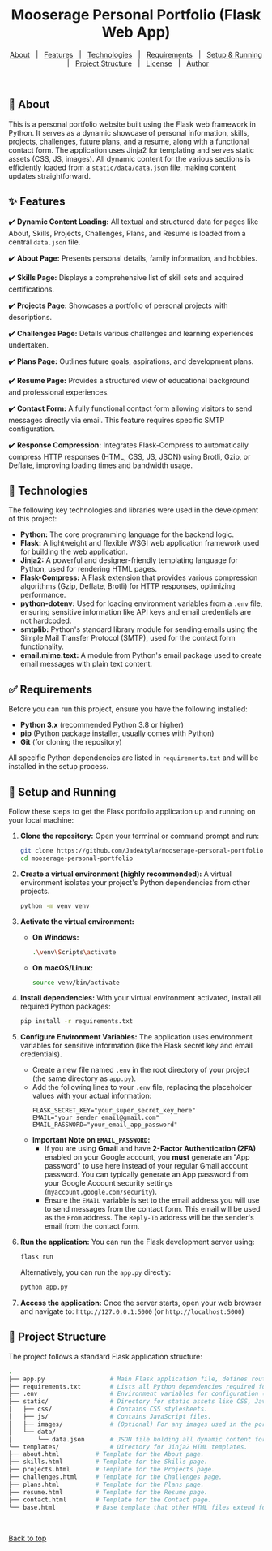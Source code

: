 <h1 align="center">Mooserage Personal Portfolio (Flask Web App)</h1>

<p align="center">
  <a href="#dart-about">About</a> &#xa0; | &#xa0; 
  <a href="#sparkles-features">Features</a> &#xa0; | &#xa0;
  <a href="#rocket-technologies">Technologies</a> &#xa0; | &#xa0;
  <a href="#white_check_mark-requirements">Requirements</a> &#xa0; | &#xa0;
  <a href="#checkered_flag-setup-and-running">Setup & Running</a> &#xa0; | &#xa0;
  <a href="#file_folder-project-structure">Project Structure</a> &#xa0; | &#xa0;
  <a href="#memo-license">License</a> &#xa0; | &#xa0;
  <a href="https://github.com/{{YOUR_GITHUB_USERNAME}}" target="_blank">Author</a>
</p>

<br>

## :dart: About ##

This is a personal portfolio website built using the Flask web framework in Python. It serves as a dynamic showcase of personal information, skills, projects, challenges, future plans, and a resume, along with a functional contact form. The application uses Jinja2 for templating and serves static assets (CSS, JS, images). All dynamic content for the various sections is efficiently loaded from a `static/data/data.json` file, making content updates straightforward.

## :sparkles: Features ##

:heavy_check_mark: **Dynamic Content Loading:** All textual and structured data for pages like About, Skills, Projects, Challenges, Plans, and Resume is loaded from a central `data.json` file.

:heavy_check_mark: **About Page:** Presents personal details, family information, and hobbies.

:heavy_check_mark: **Skills Page:** Displays a comprehensive list of skill sets and acquired certifications.

:heavy_check_mark: **Projects Page:** Showcases a portfolio of personal projects with descriptions.

:heavy_check_mark: **Challenges Page:** Details various challenges and learning experiences undertaken.

:heavy_check_mark: **Plans Page:** Outlines future goals, aspirations, and development plans.

:heavy_check_mark: **Resume Page:** Provides a structured view of educational background and professional experiences.

:heavy_check_mark: **Contact Form:** A fully functional contact form allowing visitors to send messages directly via email. This feature requires specific SMTP configuration.

:heavy_check_mark: **Response Compression:** Integrates Flask-Compress to automatically compress HTTP responses (HTML, CSS, JS, JSON) using Brotli, Gzip, or Deflate, improving loading times and bandwidth usage.

## :rocket: Technologies ##

The following key technologies and libraries were used in the development of this project:

-   **Python:** The core programming language for the backend logic.
-   **Flask:** A lightweight and flexible WSGI web application framework used for building the web application.
-   **Jinja2:** A powerful and designer-friendly templating language for Python, used for rendering HTML pages.
-   **Flask-Compress:** A Flask extension that provides various compression algorithms (Gzip, Deflate, Brotli) for HTTP responses, optimizing performance.
-   **python-dotenv:** Used for loading environment variables from a `.env` file, ensuring sensitive information like API keys and email credentials are not hardcoded.
-   **smtplib:** Python's standard library module for sending emails using the Simple Mail Transfer Protocol (SMTP), used for the contact form functionality.
-   **email.mime.text:** A module from Python's email package used to create email messages with plain text content.

## :white_check_mark: Requirements ##

Before you can run this project, ensure you have the following installed:

-   **Python 3.x** (recommended Python 3.8 or higher)
-   **pip** (Python package installer, usually comes with Python)
-   **Git** (for cloning the repository)

All specific Python dependencies are listed in `requirements.txt` and will be installed in the setup process.

## :checkered_flag: Setup and Running ##

Follow these steps to get the Flask portfolio application up and running on your local machine:

1.  **Clone the repository:**
    Open your terminal or command prompt and run:
    ```bash
    git clone https://github.com/JadeAtyla/mooserage-personal-portfolio.git
    cd mooserage-personal-portfolio
    ```

2.  **Create a virtual environment (highly recommended):**
    A virtual environment isolates your project's Python dependencies from other projects.
    ```bash
    python -m venv venv
    ```

3.  **Activate the virtual environment:**
    * **On Windows:**
        ```bash
        .\venv\Scripts\activate
        ```
    * **On macOS/Linux:**
        ```bash
        source venv/bin/activate
        ```

4.  **Install dependencies:**
    With your virtual environment activated, install all required Python packages:
    ```bash
    pip install -r requirements.txt
    ```

5.  **Configure Environment Variables:**
    The application uses environment variables for sensitive information (like the Flask secret key and email credentials).
    * Create a new file named `.env` in the root directory of your project (the same directory as `app.py`).
    * Add the following lines to your `.env` file, replacing the placeholder values with your actual information:
        ```dotenv
        FLASK_SECRET_KEY="your_super_secret_key_here"
        EMAIL="your_sender_email@gmail.com"
        EMAIL_PASSWORD="your_email_app_password"
        ```
    * **Important Note on `EMAIL_PASSWORD`:**
        * If you are using **Gmail** and have **2-Factor Authentication (2FA)** enabled on your Google account, you **must** generate an "App password" to use here instead of your regular Gmail account password. You can typically generate an App password from your Google Account security settings (`myaccount.google.com/security`).
        * Ensure the `EMAIL` variable is set to the email address you will use to send messages from the contact form. This email will be used as the `From` address. The `Reply-To` address will be the sender's email from the contact form.

6.  **Run the application:**
    You can run the Flask development server using:
    ```bash
    flask run
    ```
    Alternatively, you can run the `app.py` directly:
    ```bash
    python app.py
    ```

7.  **Access the application:**
    Once the server starts, open your web browser and navigate to:
    `http://127.0.0.1:5000` (or `http://localhost:5000`)

## :file_folder: Project Structure ##

The project follows a standard Flask application structure:

```bash
.
├── app.py                  # Main Flask application file, defines routes and logic.
├── requirements.txt        # Lists all Python dependencies required for the project.
├── .env                    # Environment variables for configuration (e.g., secret key, email credentials).
├── static/                 # Directory for static assets like CSS, JavaScript, images, and data.
│   ├── css/                # Contains CSS stylesheets.
│   ├── js/                 # Contains JavaScript files.
│   ├── images/             # (Optional) For any images used in the portfolio.
│   └── data/
│       └── data.json       # JSON file holding all dynamic content for the portfolio pages.
└── templates/              # Directory for Jinja2 HTML templates.
├── about.html          # Template for the About page.
├── skills.html         # Template for the Skills page.
├── projects.html       # Template for the Projects page.
├── challenges.html     # Template for the Challenges page.
├── plans.html          # Template for the Plans page.
├── resume.html         # Template for the Resume page.
├── contact.html        # Template for the Contact page.
└── base.html           # Base template that other HTML files extend for common layout elements.
```
&#xa0;

<a href="#top">Back to top</a>